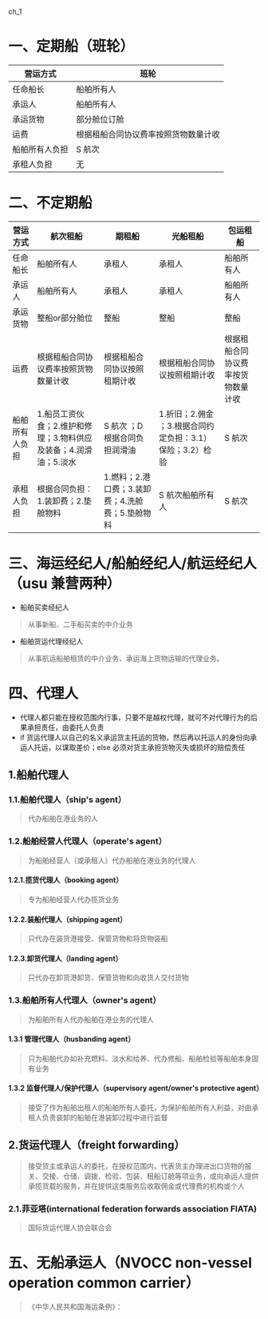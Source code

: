 ch_1

# 一、定期船（班轮）

| 营运方式 | 班轮 | 
| --      | -- |
| 任命船长 | 船舶所有人 | 
| 承运人 |  船舶所有人 | 
| 承运货物 | 部分舱位订舱 | 
| 运费 | 根据租船合同协议费率按照货物数量计收 | 
| 船舶所有人负担 | S 航次  | 
| 承租人负担 |  无 | 


# 二、不定期船

| 营运方式 | 航次租船 | 期租船 | 光船租船 | 包运租船 | 
| --      |--      | --    | --      | ---- |  
| 任命船长 | 船舶所有人 | 承租人 | 承租人 | 船舶所有人 | 
| 承运人 |  船舶所有人 | 承租人 | 承租人 | 船舶所有人 | 
| 承运货物 | 整船or部分舱位 | 整船 | 整船 | 整船 | 
| 运费 | 根据租船合同协议费率按照货物数量计收 | 根据租船合同协议按照租期计收 | 根据租船合同协议按照租期计收 | 根据租船合同协议费率按货物数量计收 | 
| 船舶所有人负担 | 1.船员工资伙食；2.维护和修理；3.物料供应及装备；4.润滑油；5.淡水 | S 航次 ；D 根据合同负担润滑油 |  1.折旧；2.佣金 ；3.根据合同约定负担：3.1）保险；3.2）检验 | S 航次 | 
| 承租人负担 | 根据合同负担：1.装卸费；2.垫舱物料 | 1.燃料；2.港口费；3.装卸费；4.洗舱费；5.垫舱物料 | S 航次船舶所有人 | S 航次 | 

# 三、海运经纪人/船舶经纪人/航运经纪人（usu 兼营两种）
- 船舶买卖经纪人
> 从事新船、二手船买卖的中介业务

- 船舶货运代理经纪人
> 从事航运船舶租赁的中介业务、承运海上货物运输的代理业务。

# 四、代理人
- 代理人都只能在授权范围内行事，只要不是越权代理，就可不对代理行为的后果承担责任，由委托人负责
- if 货运代理人以自己的名义承运货主托运的货物，然后再以托运人的身份向承运人托运，以谋取差价；else 必须对货主承担货物灭失或损坏的赔偿责任

## 1.船舶代理人
### 1.1.船舶代理人（ship's agent）
> 代办船舶在港业务的人

### 1.2.船舶经营人代理人（operate's agent）
> 为船舶经营人（或承租人）代办船舶在港业务的代理人
#### 1.2.1.揽货代理人（booking agent）
> 专为船舶经营人代办揽货业务
#### 1.2.2.装船代理人（shipping agent）
> 只代办在装货港接受、保管货物和将货物装船
#### 1.2.3.卸货代理人（landing agent）
> 只代办在卸货港卸货、保管货物和向收货人交付货物

### 1.3.船舶所有人代理人（owner's agent）
> 为船舶所有人代办船舶在港业务的代理人
#### 1.3.1 管理代理人（husbanding agent）
> 只为船舶代办如补充燃料、淡水和给养、代办修船、船舶检验等船舶本身固有业务
#### 1.3.2 监督代理人/保护代理人（supervisory agent/owner's protective agent）
> 接受了作为船舶出租人的船舶所有人委托，为保护船舶所有人利益，对由承租人负责装卸的船舶在港装卸过程中进行监督

## 2.货运代理人（freight forwarding）
> 接受货主或承运人的委托，在授权范围内，代表货主办理进出口货物的报关、交接、仓储、调拨、检验、包装、租船订舱等项业务，或向承运人提供承揽货载的服务，并在提供这类服务后收取佣金或代理费的机构或个人
### 2.1.菲亚塔(international federation forwards association FIATA)
> 国际货运代理人协会联合会

# 五、无船承运人（NVOCC non-vessel operation common carrier）
> 《中华人民共和国海运条例》：









